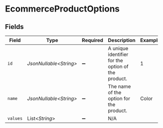 # EcommerceProductOptions


## Fields

| Field                                              | Type                                               | Required                                           | Description                                        | Example                                            |
| -------------------------------------------------- | -------------------------------------------------- | -------------------------------------------------- | -------------------------------------------------- | -------------------------------------------------- |
| `id`                                               | *JsonNullable\<String>*                            | :heavy_minus_sign:                                 | A unique identifier for the option of the product. | 1                                                  |
| `name`                                             | *JsonNullable\<String>*                            | :heavy_minus_sign:                                 | The name of the option for the product.            | Color                                              |
| `values`                                           | List\<*String*>                                    | :heavy_minus_sign:                                 | N/A                                                |                                                    |